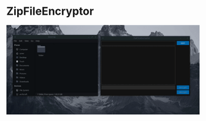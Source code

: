 # ZipFileEncryptor
[![image](https://github.com/bvrbedwire/ZipFileEncryptor/blob/main/media/archive.gif)](https://github.com/bvrbedwire/ZipFileEncryptor/blob/main/media/archive.gif)